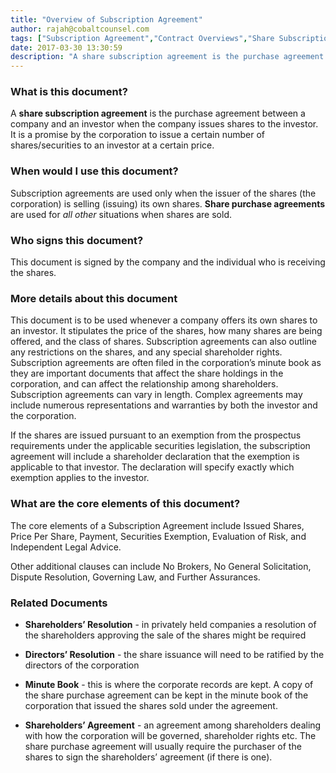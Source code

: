 ```yaml
---
title: "Overview of Subscription Agreement"
author: rajah@cobaltcounsel.com
tags: ["Subscription Agreement","Contract Overviews","Share Subscription Agreement"]
date: 2017-03-30 13:30:59
description: "A share subscription agreement is the purchase agreement between a company and an investor when the company issues shares to the investor."
---
```




 

### What is this document?

A **share subscription agreement** is the purchase agreement between a company and an investor when the company issues shares to the investor. It is a promise by the corporation to issue a certain number of shares/securities to an investor at a certain price. 

 

### When would I use this document?

Subscription agreements are used only when the issuer of the shares (the corporation) is selling (issuing) its own shares. **Share purchase agreements** are used for *all other* situations when shares are sold. 

 

### Who signs this document?

This document is signed by the company and the individual who is receiving the shares. 
 
 

### More details about this document

This document is to be used whenever a company offers its own shares to an investor. It stipulates the price of the shares, how many shares are being offered, and the class of shares. Subscription agreements can also outline any restrictions on the shares, and any special shareholder rights. Subscription agreements are often filed in the corporation’s minute book as they are important documents that affect the share holdings in the corporation, and can affect the relationship among shareholders. Subscription agreements can vary in length. Complex agreements may include numerous representations and warranties by both the investor and the corporation.


If the shares are issued pursuant to an exemption from the prospectus requirements under the applicable securities legislation, the subscription agreement will include a shareholder declaration that the exemption is applicable to that investor.  The declaration will specify exactly which exemption applies to the investor.

 

### What are the core elements of this document?

The core elements of a Subscription Agreement include Issued Shares, Price Per Share, Payment, Securities Exemption, Evaluation of Risk, and Independent Legal Advice. 

Other additional clauses can include No Brokers, No General Solicitation, Dispute Resolution, Governing Law, and Further Assurances. 

 

### Related Documents

- **Shareholders’ Resolution** - in privately held companies a resolution of the shareholders approving the sale of the shares might be required


- **Directors’ Resolution** - the share issuance will need to be ratified by the directors of the corporation


- **Minute Book** - this is where the corporate records are kept. A copy of the share purchase agreement can be kept in the minute book of the corporation that issued the shares sold under the agreement.


- **Shareholders’ Agreement** - an agreement among shareholders dealing with how the corporation will be governed, shareholder rights etc. The share purchase agreement will usually require the purchaser of the shares to sign the shareholders’ agreement (if there is one).
